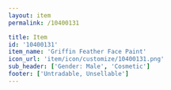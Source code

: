 ```yaml
---
layout: item
permalink: /10400131

title: Item
id: '10400131'
item_name: 'Griffin Feather Face Paint'
icon_url: 'item/icon/customize/10400131.png'
sub_header: ['Gender: Male', 'Cosmetic']
footer: ['Untradable, Unsellable']
---
```

